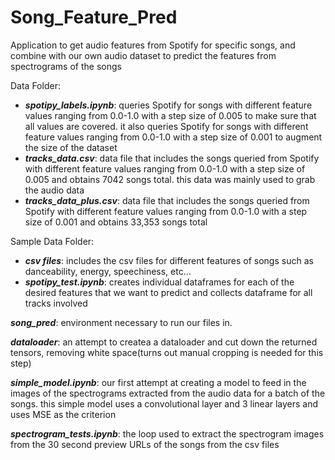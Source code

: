 # Song_Feature_Pred
Application to get audio features from Spotify for specific songs, and combine with our own audio dataset to predict the features from spectrograms of the songs

Data Folder:
- ***spotipy_labels.ipynb***: queries Spotify for songs with different feature values ranging from 0.0-1.0 with a step size of 0.005 to make sure that all values are covered. it also queries Spotify for songs with different feature values ranging from 0.0-1.0 with a step size of 0.001 to augment the size of the dataset
- ***tracks_data.csv***: data file that includes the songs queried from Spotify with different feature values ranging from 0.0-1.0 with a step size of 0.005 and obtains 7042 songs total. this data was mainly used to grab the audio data
- ***tracks_data_plus.csv***: data file that includes the songs queried from Spotify with different feature values ranging from 0.0-1.0 with a step size of 0.001 and obtains 33,353 songs total

Sample Data Folder:
- ***csv files***: includes the csv files for different features of songs such as danceability, energy, speechiness, etc...
- ***spotipy_test.ipynb***: creates individual dataframes for each of the desired features that we want to predict and collects dataframe for all tracks involved

***song_pred***: environment necessary to run our files in.

***dataloader***: an attempt to createa a dataloader and cut down the returned tensors, removing white space(turns out manual cropping is needed for this step)

***simple_model.ipynb***: our first attempt at creating a model to feed in the images of the spectrograms extracted from the audio data for a batch of the songs. this simple model uses a convolutional layer and 3 linear layers and uses MSE as the criterion

***spectrogram_tests.ipynb***: the loop used to extract the spectrogram images from the 30 second preview URLs of the songs from the csv files
